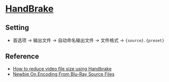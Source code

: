 # [HandBrake](https://handbrake.fr/)

## Setting

- 首选项 → 输出文件 → 自动命名输出文件 → 文件格式 → `{source}.{preset}`

## Reference

- [How to reduce video file size using Handbrake](https://steamcommunity.com/sharedfiles/filedetails/?id=1856527757)
- [Newbie On Encoding From Blu-Ray Source Files](https://www.reddit.com/r/handbrake/comments/qas35a/newbie_on_encoding_from_bluray_source_files/ )